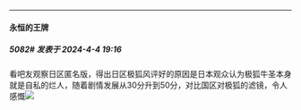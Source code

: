 ﻿
*****

####  永恒的王牌  
##### 5082#       发表于 2024-4-4 19:16

看吧友观察日区匿名版，得出日区极狐风评好的原因是日本观众认为极狐牛圣本身就是自私的烂人，随着剧情发展从30分升到50分，对比国区对极狐的滤镜，令人感慨<img src="https://static.saraba1st.com/image/smiley/face2017/018.png" referrerpolicy="no-referrer">

